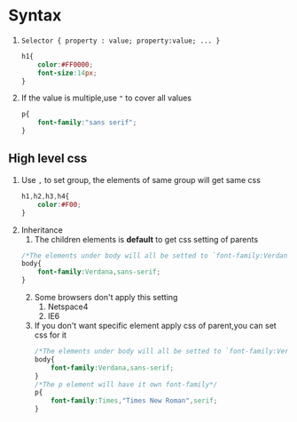 # Syntax
1. `Selector { property : value; property:value; ... }`
   ```css
   h1{
       color:#FF0000;
       font-size:14px;
   }
   ```
2. If the value is multiple,use `"` to cover all values
   ```css
   p{
       font-family:"sans serif";
   }
   ```
## High level css
1. Use `,` to set group, the elements of same group will get same css
   ```css
   h1,h2,h3,h4{
       color:#F00;
   }
   ```
2. Inheritance
   1. The children elements is **default** to get css setting of parents
   ```css
   /*The elements under body will all be setted to `font-family:Verdana,sans-serif`*/
   body{
       font-family:Verdana,sans-serif;
   }
   ```
   2. Some browsers don't apply this setting
      1. Netspace4
      2. IE6
   3. If you don't want specific element apply css of parent,you can set css for it
      ```css
      /*The elements under body will all be setted to `font-family:Verdana,sans-serif`*/
      body{
          font-family:Verdana,sans-serif;
      }
      /*The p element will have it own font-family*/
      p{
          font-family:Times,"Times New Roman",serif;
      }
      ```